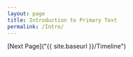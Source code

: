 ```yaml
---
layout: page
title: Introduction to Primary Text
permalink: /Intro/
---
```



[Next Page]("{{ site.baseurl }}/Timeline")
